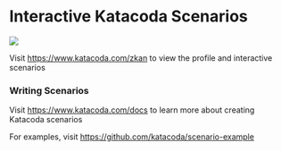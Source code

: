 # Interactive Katacoda Scenarios

[![](http://shields.katacoda.com/katacoda/zkan/count.svg)](https://www.katacoda.com/zkan "Get your profile on Katacoda.com")

Visit https://www.katacoda.com/zkan to view the profile and interactive scenarios

### Writing Scenarios
Visit https://www.katacoda.com/docs to learn more about creating Katacoda scenarios

For examples, visit https://github.com/katacoda/scenario-example
